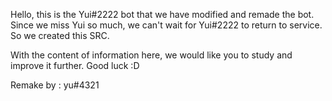 Hello, this is the Yui#2222 bot that we have modified and remade the bot. Since we miss Yui so much, we can't wait for Yui#2222 to return to service. So we created this SRC.

With the content of information here, we would like you to study and improve it further. Good luck :D

Remake by : yu#4321
